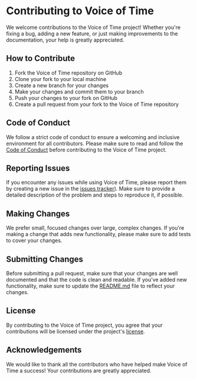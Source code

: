# Contributing to Voice of Time

We welcome contributions to the Voice of Time project! Whether you're fixing a bug, adding a new feature, or just making improvements to the documentation, your help is greatly appreciated.

## How to Contribute

1. Fork the Voice of Time repository on GitHub
2. Clone your fork to your local machine
3. Create a new branch for your changes
4. Make your changes and commit them to your branch
5. Push your changes to your fork on GitHub
6. Create a pull request from your fork to the Voice of Time repository

## Code of Conduct

We follow a strict code of conduct to ensure a welcoming and inclusive environment for all contributors. Please make sure to read and follow the [Code of Conduct](CODE_OF_CONDUCT.md) before contributing to the Voice of Time project.

## Reporting Issues

If you encounter any issues while using Voice of Time, please report them by creating a new issue in the [issues tracker](https://github.com/TST-Systems/Voice-of-Time/issues)). Make sure to provide a detailed description of the problem and steps to reproduce it, if possible.

## Making Changes

We prefer small, focused changes over large, complex changes. If you're making a change that adds new functionality, please make sure to add tests to cover your changes.

## Submitting Changes

Before submitting a pull request, make sure that your changes are well documented and that the code is clean and readable. If you've added new functionality, make sure to update the [README.md](README.md) file to reflect your changes.

## License

By contributing to the Voice of Time project, you agree that your contributions will be licensed under the project's [license](LICENSE).

## Acknowledgements

We would like to thank all the contributors who have helped make Voice of Time a success! Your contributions are greatly appreciated.

